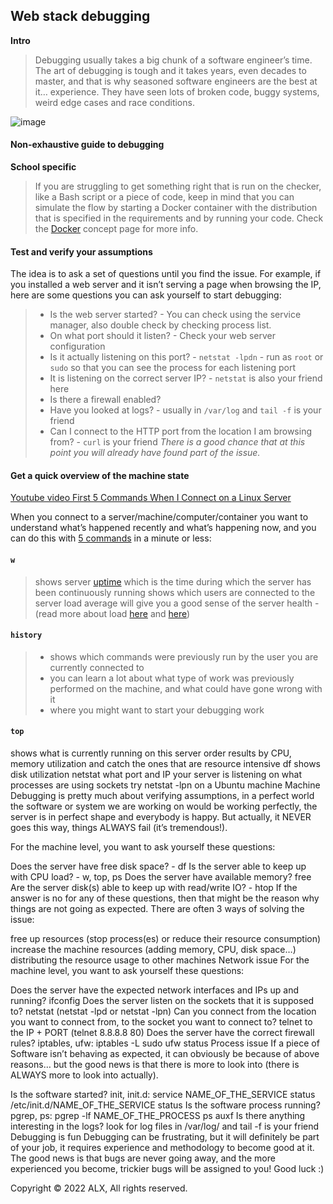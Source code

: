## **Web stack debugging**
**Intro**  

> Debugging usually takes a big chunk of a software engineer’s time. The art of debugging is tough and it takes years, even decades to master, and that is why seasoned software engineers are the best at it… experience. They have seen lots of broken code, buggy systems, weird edge cases and race conditions.

![image](https://user-images.githubusercontent.com/95404943/192253253-f6f62168-8b6a-422c-a095-55ec4515acb7.png)

#### Non-exhaustive guide to debugging
**School specific**
> If you are struggling to get something right that is run on the checker, like a Bash script or a piece of code, keep in mind that you can simulate the flow by starting a Docker container with the distribution that is specified in the requirements and by running your code. Check the [Docker](docker.md) concept page for more info.

#### **Test and verify your assumptions**  
The idea is to ask a set of questions until you find the issue. For example, if you installed a web server and it isn’t serving a page when browsing the IP, here are some questions you can ask yourself to start debugging:  
> - Is the web server started? - You can check using the service manager, also double check by checking process list.
> - On what port should it listen? - Check your web server configuration
> - Is it actually listening on this port? - `netstat -lpdn` - run as `root` or `sudo` so that you can see the process for each listening port
> - It is listening on the correct server IP? - `netstat` is also your friend here
> - Is there a firewall enabled?
> - Have you looked at logs? - usually in `/var/log` and `tail -f` is your friend
> - Can I connect to the HTTP port from the location I am browsing from? - `curl` is your friend
*There is a good chance that at this point you will already have found part of the issue.*

#### Get a quick overview of the machine state
[Youtube video First 5 Commands When I Connect on a Linux Server](https://www.youtube.com/watch?v=1_gqlbADaAw&feature=youtu.be)

When you connect to a server/machine/computer/container you want to understand what’s happened recently and what’s happening now, and you can do this with [5 commands]() in a minute or less:

#### **`w`**
> shows server [uptime](https://www.techtarget.com/whatis/definition/uptime-and-downtime) which is the time during which the server has been continuously running
> shows which users are connected to the server
> load average will give you a good sense of the server health - (read more about load [here](https://scoutapm.com/blog/understanding-load-averages) and [here](https://www.brendangregg.com/blog/2017-08-08/linux-load-averages.html))
#### **`history`**
> - shows which commands were previously run by the user you are currently connected to  
> - you can learn a lot about what type of work was previously performed on the machine, and what could have gone wrong with it  
> - where you might want to start your debugging work
#### **`top`**
shows what is currently running on this server
order results by CPU, memory utilization and catch the ones that are resource intensive
df
shows disk utilization
netstat
what port and IP your server is listening on
what processes are using sockets
try netstat -lpn on a Ubuntu machine
Machine
Debugging is pretty much about verifying assumptions, in a perfect world the software or system we are working on would be working perfectly, the server is in perfect shape and everybody is happy. But actually, it NEVER goes this way, things ALWAYS fail (it’s tremendous!).

For the machine level, you want to ask yourself these questions:

Does the server have free disk space? - df
Is the server able to keep up with CPU load? - w, top, ps
Does the server have available memory? free
Are the server disk(s) able to keep up with read/write IO? - htop
If the answer is no for any of these questions, then that might be the reason why things are not going as expected. There are often 3 ways of solving the issue:

free up resources (stop process(es) or reduce their resource consumption)
increase the machine resources (adding memory, CPU, disk space…)
distributing the resource usage to other machines
Network issue
For the machine level, you want to ask yourself these questions:

Does the server have the expected network interfaces and IPs up and running? ifconfig
Does the server listen on the sockets that it is supposed to? netstat (netstat -lpd or netstat -lpn)
Can you connect from the location you want to connect from, to the socket you want to connect to? telnet to the IP + PORT (telnet 8.8.8.8 80)
Does the server have the correct firewall rules? iptables, ufw:
iptables -L
sudo ufw status
Process issue
If a piece of Software isn’t behaving as expected, it can obviously be because of above reasons… but the good news is that there is more to look into (there is ALWAYS more to look into actually).

Is the software started? init, init.d:
service NAME_OF_THE_SERVICE status
/etc/init.d/NAME_OF_THE_SERVICE status
Is the software process running? pgrep, ps:
pgrep -lf NAME_OF_THE_PROCESS
ps auxf
Is there anything interesting in the logs? look for log files in /var/log/ and tail -f is your friend
Debugging is fun
Debugging can be frustrating, but it will definitely be part of your job, it requires experience and methodology to become good at it. The good news is that bugs are never going away, and the more experienced you become, trickier bugs will be assigned to you! Good luck :)



Copyright © 2022 ALX, All rights reserved.

